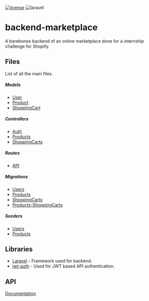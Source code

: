 [![license](https://img.shields.io/github/license/mashape/apistatus.svg)](LICENSE)
![laravel](https://img.shields.io/badge/laravel-v7.1.3-brightgreen.svg)

# backend-marketplace
A barebones backend of an online marketplace done for a internship challenge for Shopify.

## Files
List of all the main files.

##### Models
 * [User](app/User.php)
 * [Product](app/Product.php)
 * [ShoppingCart](app/ShoppingCart.php)
##### Controllers
 * [Auth](app/Http/Controllers/Auth/AuthController.php)
 * [Products](app/Http/Controllers/API/ProductsController.php)
 * [ShoppingCarts](app/Http/Controllers/API/ShoppingCartsController.php)
##### Routes
 * [API](/routes/api.php)
##### Migrations
 * [Users](/database/migrations/2014_10_12_000000_create_users_table.php)
 * [Products](/database/migrations/2019_01_15_222335_create_products_table.php)
 * [ShoppingCarts](/database/migrations/2019_01_17_181938_create_shopping_carts_table.php)
 * [Products-ShoppingCarts](/database/migrations/2019_01_17_191151_create_product_shoppingcart_table.php)
##### Seeders
 * [Users](/database/seeds/UserTableSeeder.php)
 * [Products](/database/seeds/ProductsTableSeeder.php)
  
## Libraries
- [Laravel](https://github.com/laravel/laravel) - Framework used for backend.
- [jwt-auth](https://github.com/tymondesigns/jwt-auth) - Used for JWT based API authentication.

## API
[Documentation](https://documenter.getpostman.com/view/4241142/SVmyQxLF?version=latest)

